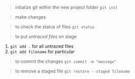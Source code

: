 >intialize git within the new project folder
`git init`

>make changes

>to check the status of files
`git status`

>to put *untraced files* on stage
1. `git add .` for all untraced files
2. `git add filename` for particular

>to commit the  changes
`git commit -m "message"`

>to remove a staged file
`git restore --staged filename`
